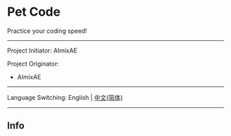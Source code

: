 # Pet Code

Practice your coding speed!

---

Project Initiator: AImixAE

Project Originator:

-   AImixAE

---

Language Switching:
English | [中文(简体)](../../README.md)

---

## Info
